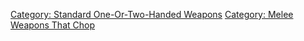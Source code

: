 [Category: Standard One-Or-Two-Handed
Weapons](Category:_Standard_One-Or-Two-Handed_Weapons "wikilink")
[Category: Melee Weapons That
Chop](Category:_Melee_Weapons_That_Chop "wikilink")
